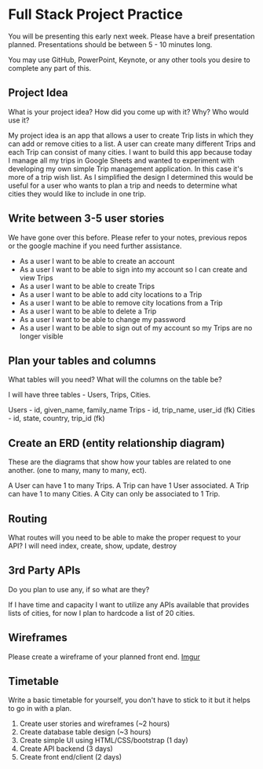 # Full Stack Project Practice

You will be presenting this early next week.  Please have a breif presentation
planned.  Presentations should be between 5 - 10 minutes long.

You may use GitHub, PowerPoint, Keynote, or any other tools you desire to
complete any part of this.

## Project Idea

What is your project idea?  How did you come up with it? Why? Who would use it?

My project idea is an app that allows a user to create Trip lists in which they
can add or remove cities to a list. A user can create many different Trips and
each Trip can consist of many cities. I want to build this app because today
I manage all my trips in Google Sheets and wanted to experiment with developing
my own simple Trip management application. In this case it's more of a trip
wish list. As I simplified the design I determined this would be useful for a
user who wants to plan a trip and needs to determine what cities they would like
to include in one trip.

## Write between 3-5 user stories

We have gone over this before. Please refer to your notes, previous repos or the
google machine if you need further assistance.

-   As a user I want to be able to create an account
-   As a user I want to be able to sign into my account so I can create and view Trips
-   As a user I want to be able to create Trips
-   As a user I want to be able to add city locations to a Trip
-   As a user I want to be able to remove city locations from a Trip
-   As a user I want to be able to delete a Trip
-   As a user I want to be able to change my password
-   As a user I want to be able to sign out of my account so my Trips are no longer visible

## Plan your tables and columns

What tables will you need? What will the columns on the table be?

I will have three tables - Users, Trips, Cities.

Users - id, given_name, family_name
Trips - id, trip_name, user_id (fk)
Cities - id, state, country, trip_id (fk)

## Create an ERD (entity relationship diagram)

These are the diagrams that show how your tables are related to one another.
(one to many, many to many, ect).

A User can have 1 to many Trips.
A Trip can have 1 User associated.
A Trip can have 1 to many Cities.
A City can only be associated to 1 Trip.

## Routing

What routes will you need to be able to make the proper request to your API?
I will need index, create, show, update, destroy

## 3rd Party APIs

Do you plan to use any, if so what are they?

If I have time and capacity I want to utilize any APIs available that provides lists
of cities, for now I plan to hardcode a list of 20 cities.

## Wireframes

Please create a wireframe of your planned front end.
[Imgur](http://i.imgur.com/mUv0GiT.jpg)

## Timetable

Write a basic timetable for yourself, you don't have to stick to it but it
helps to go in with a plan.
1. Create user stories and wireframes (~2 hours)
2. Create database table design (~3 hours)
3. Create simple UI using HTML/CSS/bootstrap (1 day)
4. Create API backend (3 days)
5. Create front end/client (2 days)
